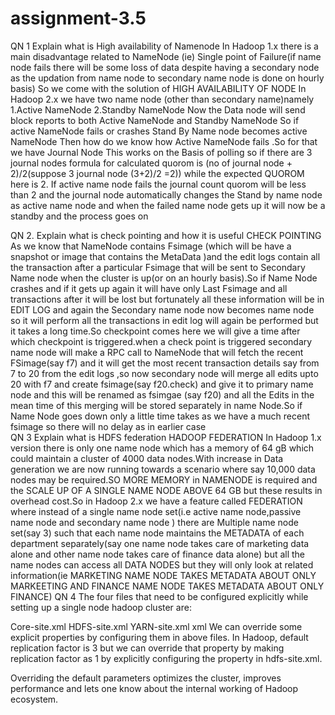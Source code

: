 # assignment-3.5
QN 1 Explain what is High availability of Namenode
In Hadoop 1.x there is a main disadvantage related to NameNode (ie) Single point of Failure(if name node fails there will  be some loss of data despite having a secondary node as the updation from name node to secondary name node is done on  hourly basis)
So we come with the solution of HIGH AVAILABILITY OF NODE 
In Hadoop 2.x we have two name node (other than secondary name)namely
1.Active NameNode
2.Standby NameNode
Now  the Data node will send block reports to both Active NameNode and Standby NameNode
So if active NameNode fails or crashes Stand By Name node becomes active NameNode
Then how do we know how Active NameNode fails  .So for that we have Journal Node 
This works on the Basis of polling so if there are 3 journal nodes formula for calculated quorom is
(no of journal node + 2)/2(suppose 3 journal node (3+2)/2 =2)) while the expected QUOROM here is 2.
If active name node fails the journal count quorom will be less than 2 and the journal node automatically changes the 
Stand by name node as active name node and when the failed name node gets up it will now be a standby and the process goes on 
 
QN 2. Explain what is check pointing and how it is useful
CHECK POINTING
As we know that NameNode contains Fsimage (which will be have a snapshot or image that contains the MetaData )and the edit logs contain all the transaction after a particular Fsimage  that will be sent to Secondary Name node when the cluster is up(or on an hourly  basis).So if Name Node crashes  and if it gets up again it will have only Last Fsimage and all transactions after it will be lost but fortunately all these information will be in EDIT LOG and again the Secondary name node now becomes name node so it will perform  all the transactions in edit log will again be performed but it takes a long time.So checkpoint comes here we will give a time after which checkpoint is triggered.when a check point is triggered secondary name node will make a RPC call to
NameNode that will fetch the recent FSimage(say f7) and it will get the most recent transaction details say from 7 to 20 from the edit logs ,so now secondary node will merge all edits upto 20 with f7 and create fsimage(say f20.check) and give it to primary name node  and this will be renamed as fsimgae (say f20) and all the Edits in the mean time of this merging  will be stored separately in name Node.So if Name Node goes down only a little time takes as we have a much recent fsimage so there will no delay as in earlier case   
 QN 3 Explain what is HDFS federation
 HADOOP  FEDERATION 
In Hadoop 1.x  version there is only one name node which has a memory of 64 gB which could maintain  a cluster of 4000  data nodes.With increase in Data generation we are now running towards a scenario where say 10,000 data nodes may be required.SO  MORE MEMORY in NAMENODE is required and the SCALE UP OF A SINGLE NAME NODE ABOVE 64 GB but these results in overhead cost.So in Hadoop 2.x we have a feature called FEDERATION where instead of a single name node set(i.e active name node,passive name node and secondary name node ) there are Multiple name node set(say 3) such that each name node maintains the METADATA of each department separately(say one name node takes care of marketing data alone and other name node takes care of finance  data alone) but all the name nodes can access all DATA NODES but they will only look at related information(ie MARKETING NAME NODE TAKES METADATA ABOUT ONLY MARKEETING  AND FINANCE NAME NODE TAKES METADATA ABOUT ONLY FINANCE) 
QN 4 The four files that need to be configured explicitly while setting up a single node hadoop cluster are:

Core-site.xml
HDFS-site.xml
YARN-site.xml
xml
We can override some explicit properties by configuring them in above files.
In Hadoop, default replication factor is 3 but we can override that property by making replication factor as 1 by explicitly configuring the property in hdfs-site.xml.

Overriding the default parameters optimizes the cluster, improves performance and lets one know about the internal working of Hadoop ecosystem.

